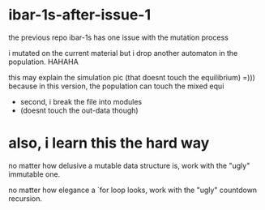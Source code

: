 # ibar-1s-after-issue-1

the previous repo ibar-1s has one issue with the mutation process

i mutated on the current material but i drop another automaton in the population.
HAHAHA

this may explain the simulation pic (that doesnt touch the equilibrium) =)))
because in this version, the population can touch the mixed equi

- second, i break the file into modules
- (doesnt touch the out-data though)

# also, i learn this the hard way

 no matter how delusive a mutable data structure is, work with the "ugly" immutable one.

no matter how elegance a `for loop looks, work with the "ugly" countdown recursion.
